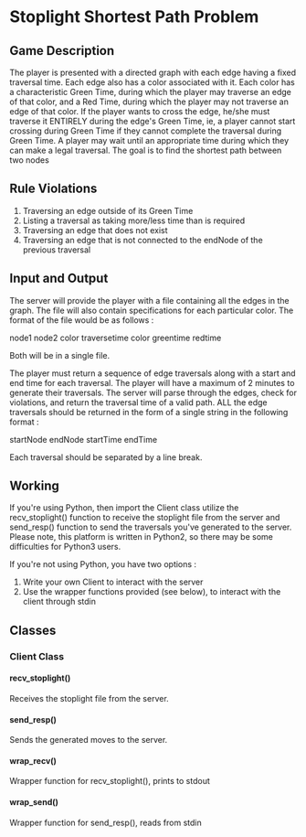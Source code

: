 # Stoplight Shortest Path Problem
## Game Description
The player is presented with a directed graph with each edge having a fixed traversal time. Each edge also has a color associated with it. Each color has a characteristic Green Time, during which the player may traverse an edge of that color, and a Red Time, during which the player may not traverse an edge of that color. If the player wants to cross the edge, he/she must traverse it ENTIRELY during the edge's Green Time, ie, a player cannot start crossing during Green Time if they cannot complete the traversal during Green Time. A player may wait until an appropriate time during which they can make a legal traversal. The goal is to find the shortest path between two nodes

## Rule Violations
1. Traversing an edge outside of its Green Time
2. Listing a traversal as taking more/less time than is required
3. Traversing an edge that does not exist
4. Traversing an edge that is not connected to the endNode of the previous traversal

## Input and Output
The server will provide the player with a file containing all the edges in the graph. The file will also contain specifications for each particular color. The format of the file would be as follows : 

node1 node2 color traversetime
color greentime redtime 

Both will be in a single file.

The player must return a sequence of edge traversals along with a start and end time for each traversal. The player will have a maximum of 2 minutes to generate their traversals. The server will parse through the edges, check for violations, and return the traversal time of a valid path. ALL the edge traversals should be returned in the form of a single string in the following format :

startNode endNode startTime endTime

Each traversal should be separated by a line break. 

## Working
If you're using Python, then import the Client class utilize the recv_stoplight() function to receive the stoplight file from the server and send_resp() function to send the traversals you've generated to the server. Please note, this platform is written in Python2, so there may be some difficulties for Python3 users.

If you're not using Python, you have two options :

1. Write your own Client to interact with the server
2. Use the wrapper functions provided (see below), to interact with the client through stdin

## Classes
### Client Class
#### recv_stoplight()
Receives the stoplight file from the server.
#### send_resp()
Sends the generated moves to the server.
#### wrap_recv()
Wrapper function for recv_stoplight(), prints to stdout
#### wrap_send()
Wrapper function for send_resp(), reads from stdin



